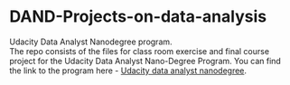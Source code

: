 # DAND-Projects-on-data-analysis
Udacity Data Analyst Nanodegree program.
<br>
The repo consists of the files for class room exercise and final course project for the Udacity Data Analyst Nano-Degree Program. You can find the link to the program here - [Udacity data analyst nanodegree](https://www.udacity.com/course/data-analyst-nanodegree--nd002).
<br>
